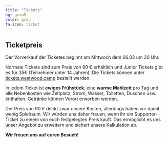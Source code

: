 ```yaml
---
title: "Tickets"
bg: grau5
color: grau
fa-icon: ticket
---
```


## Ticketpreis

Der Vorverkauf der Ticketes beginnt am Mittwoch dem 06.03 um 20 Uhr.

Normale Tickets sind zum Preis von 90 € erhältlich und Junior Tickets gibt es für 35€ (Teilnehmer unter 14 Jahren). Die Tickets können unter [tickets.westwood.camp](https://tickets.westwood.camp/) bestellt werden.

In jedem Ticket ist __ewiges Frühstück__, eine __warme Mahlzeit__ pro Tag und alle Nebenkosten wie Zeltplatz, Strom, Wasser, Toiletten, Duschen usw. enthalten. Getränke können Vorort erworben werden.

Der Preis von 90 € deckt zwar unsere Kosten, allerdings haben wir damit wenig Spielraum. Wir würden uns daher freuen, wenn ihr ein Supporter-Ticket zu einem von euch festgelegten Preis kauft. Das ermöglicht es uns unser Angebot zu erweitern und sichert unsere Kalkulation ab.

__Wir freuen uns auf euren Besuch!__
